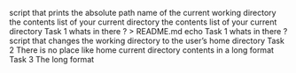 script that prints the absolute path name of the current working directory
the contents list of your current directory
the contents list of your current directory
Task 1 whats in there ? > README.md
echo Task 1 whats in there ? 
script that changes the working directory to the user’s home directory
Task 2 There is no place like home
current directory contents in a long format
Task 3 The long format
